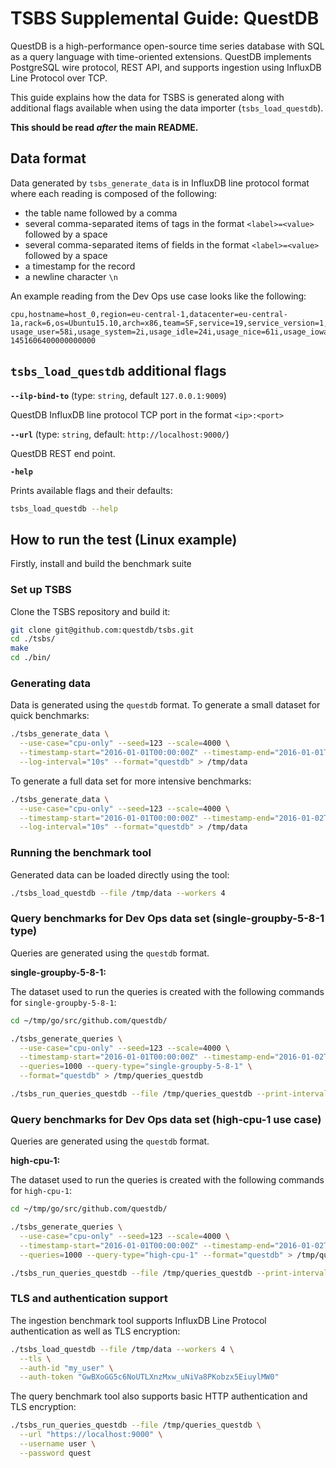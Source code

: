 # TSBS Supplemental Guide: QuestDB

QuestDB is a high-performance open-source time series database with SQL as a
query language with time-oriented extensions. QuestDB implements PostgreSQL wire
protocol, REST API, and supports ingestion using InfluxDB Line Protocol over TCP.

This guide explains how the data for TSBS is generated along with additional
flags available when using the data importer (`tsbs_load_questdb`).

**This should be read _after_ the main README.**

## Data format

Data generated by `tsbs_generate_data` is in InfluxDB line protocol format where each
reading is composed of the following:

- the table name followed by a comma
- several comma-separated items of tags in the format `<label>=<value>` followed
  by a space
- several comma-separated items of fields in the format `<label>=<value>`
  followed by a space
- a timestamp for the record
- a newline character `\n`

An example reading from the Dev Ops use case looks like the following:

```text
cpu,hostname=host_0,region=eu-central-1,datacenter=eu-central-1a,rack=6,os=Ubuntu15.10,arch=x86,team=SF,service=19,service_version=1,service_environment=test usage_user=58i,usage_system=2i,usage_idle=24i,usage_nice=61i,usage_iowait=22i,usage_irq=63i,usage_softirq=6i,usage_steal=44i,usage_guest=80i,usage_guest_nice=38i 1451606400000000000
```

## `tsbs_load_questdb` additional flags

**`--ilp-bind-to`** (type: `string`, default `127.0.0.1:9009`)

QuestDB InfluxDB line protocol TCP port in the format `<ip>:<port>`

**`--url`** (type: `string`, default: `http://localhost:9000/`)

QuestDB REST end point.

**`-help`**

Prints available flags and their defaults:

```bash
tsbs_load_questdb --help
```

## How to run the test (Linux example)

Firstly, install and build the benchmark suite

### Set up TSBS

Clone the TSBS repository and build it:

```bash
git clone git@github.com:questdb/tsbs.git
cd ./tsbs/
make
cd ./bin/
```

### Generating data

Data is generated using the `questdb` format. To generate a small dataset for
quick benchmarks:

```bash
./tsbs_generate_data \
  --use-case="cpu-only" --seed=123 --scale=4000 \
  --timestamp-start="2016-01-01T00:00:00Z" --timestamp-end="2016-01-01T01:00:00Z" \
  --log-interval="10s" --format="questdb" > /tmp/data
```

To generate a full data set for more intensive benchmarks:

```bash
./tsbs_generate_data \
  --use-case="cpu-only" --seed=123 --scale=4000 \
  --timestamp-start="2016-01-01T00:00:00Z" --timestamp-end="2016-01-02T00:00:00Z" \
  --log-interval="10s" --format="questdb" > /tmp/data
```

### Running the benchmark tool

Generated data can be loaded directly using the tool:

```bash
./tsbs_load_questdb --file /tmp/data --workers 4
```

### Query benchmarks for Dev Ops data set (single-groupby-5-8-1 type)

Queries are generated using the `questdb` format.

**single-groupby-5-8-1:**

The dataset used to run the queries is created with the following commands for
`single-groupby-5-8-1`:

```bash
cd ~/tmp/go/src/github.com/questdb/

./tsbs_generate_queries \
  --use-case="cpu-only" --seed=123 --scale=4000 \
  --timestamp-start="2016-01-01T00:00:00Z" --timestamp-end="2016-01-02T00:00:01Z" \
  --queries=1000 --query-type="single-groupby-5-8-1" \
  --format="questdb" > /tmp/queries_questdb

./tsbs_run_queries_questdb --file /tmp/queries_questdb --print-interval 500
```

### Query benchmarks for Dev Ops data set (high-cpu-1 use case)

Queries are generated using the `questdb` format.

**high-cpu-1:**

The dataset used to run the queries is created with the following commands for
`high-cpu-1`:

```bash
cd ~/tmp/go/src/github.com/questdb/

./tsbs_generate_queries \
  --use-case="cpu-only" --seed=123 --scale=4000 \
  --timestamp-start="2016-01-01T00:00:00Z" --timestamp-end="2016-01-02T00:00:01Z" \
  --queries=1000 --query-type="high-cpu-1" --format="questdb" > /tmp/queries_questdb

./tsbs_run_queries_questdb --file /tmp/queries_questdb --print-interval 500
```

### TLS and authentication support

The ingestion benchmark tool supports InfluxDB Line Protocol authentication as
well as TLS encryption:
```bash
./tsbs_load_questdb --file /tmp/data --workers 4 \
  --tls \
  --auth-id "my_user" \
  --auth-token "GwBXoGG5c6NoUTLXnzMxw_uNiVa8PKobzx5EiuylMW0"
```

The query benchmark tool also supports basic HTTP authentication and TLS encryption:
```bash
./tsbs_run_queries_questdb --file /tmp/queries_questdb \
  --url "https://localhost:9000" \
  --username user \
  --password quest
```
